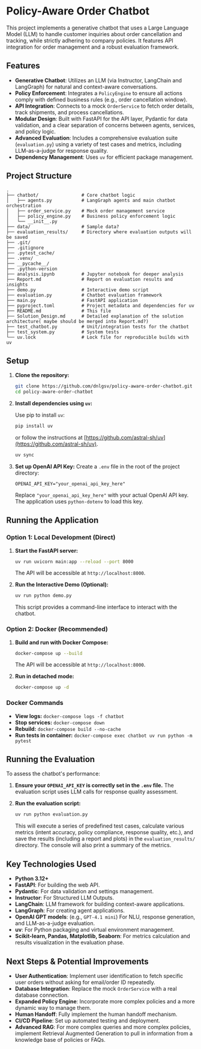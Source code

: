 # Policy-Aware Order Chatbot

This project implements a generative chatbot that uses a Large Language Model (LLM) to handle customer inquiries about order cancellation and tracking, while strictly adhering to company policies. It features API integration for order management and a robust evaluation framework.

## Features

-   **Generative Chatbot**: Utilizes an LLM (via Instructor, LangChain and LangGraph) for natural and context-aware conversations.
-   **Policy Enforcement**: Integrates a `PolicyEngine` to ensure all actions comply with defined business rules (e.g., order cancellation window).
-   **API Integration**: Connects to a mock `OrderService` to fetch order details, track shipments, and process cancellations.
-   **Modular Design**: Built with FastAPI for the API layer, Pydantic for data validation, and a clear separation of concerns between agents, services, and policy logic.
-   **Advanced Evaluation**: Includes a comprehensive evaluation suite (`evaluation.py`) using a variety of test cases and metrics, including LLM-as-a-judge for response quality.
-   **Dependency Management**: Uses `uv` for efficient package management.

## Project Structure

```
.
├── chatbot/                # Core chatbot logic
│   ├── agents.py           # LangGraph agents and main chatbot orchestration
│   ├── order_service.py    # Mock order management service
│   ├── policy_engine.py    # Business policy enforcement logic
│   └── __init__.py
├── data/                   # Sample data?
├── evaluation_results/     # Directory where evaluation outputs will be saved
├── .git/
├── .gitignore
├── .pytest_cache/
├── .venv/
├── __pycache__/
├── .python-version
├── analysis.ipynb          # Jupyter notebook for deeper analysis
├── Report.md               # Report on evaluation results and insights
├── demo.py                 # Interactive demo script
├── evaluation.py           # Chatbot evaluation framework
├── main.py                 # FastAPI application
├── pyproject.toml          # Project metadata and dependencies for uv
├── README.md               # This file
├── Solution_Design.md      # Detailed explanation of the solution architecture( maybe should be merged into Report.md?)
├── test_chatbot.py         # Unit/integration tests for the chatbot
├── test_system.py          # System tests
└── uv.lock                 # Lock file for reproducible builds with uv
```

## Setup

1.  **Clone the repository:**
    ```bash
    git clone https://github.com/dnlgsv/policy-aware-order-chatbot.git
    cd policy-aware-order-chatbot
    ```

2.  **Install dependencies using `uv`:**

    Use pip to install `uv`:
    ```bash
    pip install uv
    ```
    or follow the instructions at [https://github.com/astral-sh/uv](https://github.com/astral-sh/uv).
    ```bash
    uv sync
    ```

3.  **Set up OpenAI API Key:**
    Create a `.env` file in the root of the project directory:
    ```
    OPENAI_API_KEY="your_openai_api_key_here"
    ```
    Replace `"your_openai_api_key_here"` with your actual OpenAI API key. The application uses `python-dotenv` to load this key.

## Running the Application

### Option 1: Local Development (Direct)

1.  **Start the FastAPI server:**
    ```bash
    uv run uvicorn main:app --reload --port 8000
    ```
    The API will be accessible at `http://localhost:8000`.

2.  **Run the Interactive Demo (Optional):**
    ```bash
    uv run python demo.py
    ```
    This script provides a command-line interface to interact with the chatbot.

### Option 2: Docker (Recommended)

1.  **Build and run with Docker Compose:**
    ```bash
    docker-compose up --build
    ```
    The API will be accessible at `http://localhost:8000`.

2.  **Run in detached mode:**
    ```bash
    docker-compose up -d
    ```

### Docker Commands

- **View logs:** `docker-compose logs -f chatbot`
- **Stop services:** `docker-compose down`
- **Rebuild:** `docker-compose build --no-cache`
- **Run tests in container:** `docker-compose exec chatbot uv run python -m pytest`

## Running the Evaluation

To assess the chatbot's performance:

1.  **Ensure your `OPENAI_API_KEY` is correctly set in the `.env` file.** The evaluation script uses LLM calls for response quality assessment.

2.  **Run the evaluation script:**
    ```bash
    uv run python evaluation.py
    ```
    This will execute a series of predefined test cases, calculate various metrics (intent accuracy, policy compliance, response quality, etc.), and save the results (including a report and plots) in the `evaluation_results/` directory. The console will also print a summary of the metrics.

## Key Technologies Used

-   **Python 3.12+**
-   **FastAPI**: For building the web API.
-   **Pydantic**: For data validation and settings management.
-   **Instructor**: For Structured LLM Outputs.
-   **LangChain**: LLM framework for building context-aware applications.
-   **LangGraph**: For creating agent applications.
-   **OpenAI GPT models**: (e.g., `GPT-4.1 mini`) For NLU, response generation, and LLM-as-a-judge evaluation.
-   **uv**: For Python packaging and virtual environment management.
-   **Scikit-learn, Pandas, Matplotlib, Seaborn**: For metrics calculation and results visualization in the evaluation phase.

## Next Steps & Potential Improvements

-   **User Authentication**: Implement user identification to fetch specific user orders without asking for email/order ID repeatedly.
-   **Database Integration**: Replace the mock `OrderService` with a real database connection.
-   **Expanded Policy Engine**: Incorporate more complex policies and a more dynamic way to manage them.
-   **Human Handoff**: Fully implement the human handoff mechanism.
-   **CI/CD Pipeline**: Set up automated testing and deployment.
-   **Advanced RAG**: For more complex queries and more complex policies, implement Retrieval Augmented Generation to pull in information from a knowledge base of policies or FAQs.
